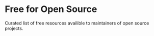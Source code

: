 # Free for Open Source

Curated list of free resources availible to maintainers of open source projects.


